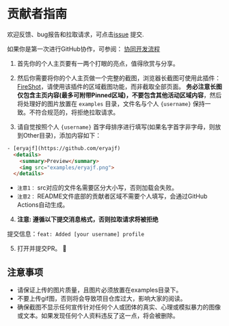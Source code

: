 # 贡献者指南

欢迎反馈、bug报告和拉取请求，可点击[issue](https://github.com/eryajf/awesome-github-profile-readme-chinese/issues) 提交.

如果你是第一次进行GitHub协作，可参阅： [协同开发流程](https://eryajf.github.io/HowToStartOpenSource/pages/2cb982/)

1. 首先你的个人主页要有一两个打眼的亮点，值得欣赏与分享。

2. 然后你需要将你的个人主页做一个完整的截图，浏览器长截图可使用此插件：[FireShot](https://chrome.google.com/webstore/detail/take-webpage-screenshots/mcbpblocgmgfnpjjppndjkmgjaogfceg?hl=zh)，请使用该插件的区域截图功能，而非截取全部页面。
**务必注意长图仅包含主页内容(最多可附带Pinned区域)，不要包含其他活动区域内容**，然后将处理好的图片放置在 `examples` 目录，文件名与个人 `{username}` 保持一致。不符合规范的，将拒绝拉取请求。

3. 请自觉按照个人 `{username}` 首字母排序进行填写(如果名字首字非字母，则放到Other目录)，添加内容如下：

  ```html
  - [eryajf](https://github.com/eryajf)
    <details>
      <summary>Preview</summary>
      <img src="examples/eryajf.png">
    </details>
  ```

- `注意1：` src对应的文件名需要区分大小写，否则加载会失败。
- `注意2：` README文件底部的贡献者区域不需要个人填写，会通过GitHub Actions自动生成。

4. **注意: 遵循以下提交消息格式，否则拉取请求将被拒绝**

  提交信息：`feat: Added [your username] profile`

5. 打开并提交PR。 :tada:

## 注意事项

- 请保证上传的图片质量，且图片必须放置在examples目录下。
- 不要上传gif图，否则将会导致项目仓库过大，影响大家的阅读。
- 确保截图不显示任何宣传针对任何个人或团体的真实、心理或模拟暴力的图像或文本。如果发现任何个人资料违反了这一点，将会被删除。